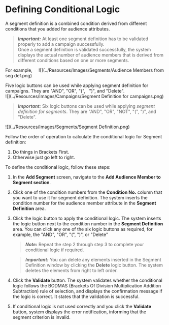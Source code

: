                             

Defining Conditional Logic
==========================

A segment definition is a combined condition derived from different conditions that you added for audience attributes.

> **_Important:_** At least one segment definition has to be validated properly to add a campaign successfully.  
Once a segment definition is validated successfully, the system displays the actual number of audience members that is derived from different conditions based on one or more segments.  
  
For example,     ![](../Resources/Images/Segments/Audience Members from seg def.png)  

Five logic buttons can be used while applying segment definition for campaigns. They are "AND", "OR", "(",   ")", and "Delete".  
![](../Resources/Images/Campaigns/Segment Definition for campaigns.png)

> **_Important:_** Six logic buttons can be used while applying _segment definition for segments_. They are "AND", "OR", "NOT", "(", ")", and "Delete".  
  
![](../Resources/Images/Segments/Segment Definition.png)

  
Follow the order of operation to calculate the conditional logic for Segment definition:

1.  Do things in Brackets First.
2.  Otherwise just go left to right.

To define the conditional logic, follow these steps:

1.  In the **Add Segment** screen, navigate to the **Add Audience Member to Segment section**.
2.  Click one of the condition numbers from the **Condition No.** column that you want to use it for segment definition. The system inserts the condition number for the audience member attribute in the **Segment Definition** area.
3.  Click the logic button to apply the conditional logic. The system inserts the logic button next to the condition number in the **Segment Definition** area. You can click any one of the six logic buttons as required, for example, the "AND", "OR", "(", ")", or "Delete"
    
    > **_Note:_** Repeat the step 2 through step 3 to complete your conditional logic if required.
    
    > **_Important:_** You can delete any elements inserted in the Segment Definition window by clicking the **Delete** logic button. The system deletes the elements from right to left order.
    
4.  Click the **Validate** button. The system validates whether the conditional logic follows the BODMAS (Brackets Of Division Multiplication Addition Subtraction) rule of selection, and displays the confirmation message if the logic is correct. It states that the validation is successful.
5.  If conditional logic is not used correctly and you click the **Validate** button, system displays the error notification, informing that the segment criterion is invalid.
